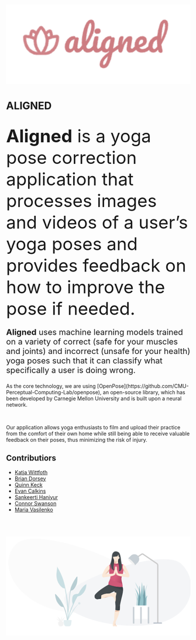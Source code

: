 
<div align="center">
    <img src="code/aligned/app/static/images/aligned_logo.png",style="height:50px;">
</div>

# ALIGNED
<br>
<font size="36"> <b>Aligned</b> is a yoga pose correction application that processes images and videos of a user’s yoga poses and provides feedback on how to improve the pose if needed.</font>
<br>
<p style="font-size:22px"> <b>Aligned</b> uses machine learning models trained on a variety of correct (safe for your muscles and joints) and incorrect (unsafe for your health) yoga poses such that it can classify what specifically a user is doing wrong. </p>
<p>As the core technology, we are using [OpenPose](https://github.com/CMU-Perceptual-Computing-Lab/openpose), an open-source library, which has been developed by Carnegie Mellon University and is built upon a neural network. </p>
<br>
<p>Our application allows yoga enthusiasts to film and upload their practice from the comfort of their own home while still being able to receive valuable feedback on their poses, thus minimizing the risk of injury. </p>

## __Contributiors__
* [Katja Wittfoth](https://github.com/katjawittfoth)
* [Brian Dorsey](https://github.com/bdorsey2)
* [Quinn Keck](https://github.com/keck343)
* [Evan Calkins](https://github.com/ecalkins)
* [Sankeerti Haniyur](https://github.com/skhaniyur)
* [Connor Swanson](https://github.com/conswanson)
* [Maria Vasilenko](https://github.com/mashamasha)

<br>
<br>
<br>
<img src="code/aligned/app/static/images/aligned_pic.png">


<!--# product-analytics-group-project-group10
product-analytics-group-project-group10 created by GitHub Classroom
>>>>>>> a34d89dd9fe23c79bebf03380dead843bc60e092-->

